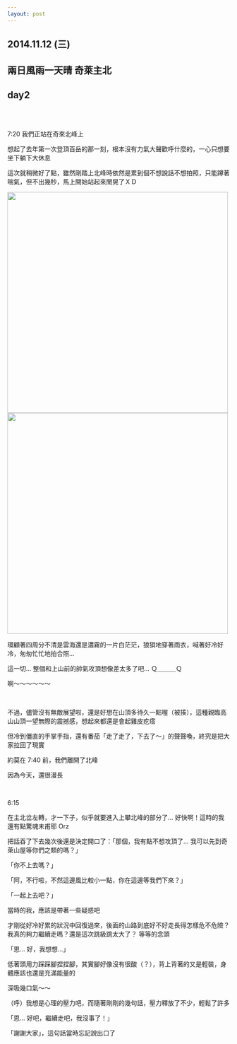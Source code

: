 ```yaml
---
layout: post
---
```


2014.11.12 (三)
---

兩日風雨一天晴 奇萊主北
---

day2
---

<br>
<br>

7:20 我們正站在奇來北峰上

想起了去年第一次登頂百岳的那一刻，根本沒有力氣大聲歡呼什麼的，一心只想要坐下躺下大休息

這次就稍微好了點，雖然剛踏上北峰時依然是累到個不想說話不想拍照，只能蹲著喘氣，但不出幾秒，馬上開始站起來閒晃了ＸＤ

<img src="{{site.url}}/img/gggg/1.jpg" height="500px">
<img src="{{site.url}}/img/2014-11-18/2.jpg" height="500px">

環顧著四周分不清是雲海還是濃霧的一片白茫茫，狼狽地穿著雨衣，喊著好冷好冷，匆匆忙忙地拍合照...

這一切... 整個和上山前的帥氣攻頂想像差太多了吧... Ｑ＿＿＿Ｑ

啊～～～～～～

<br>

不過，儘管沒有無敵展望啦，還是好想在山頂多待久一點喔（被揍），這種親臨高山山頂一望無際的震撼感，想起來都還是會起雞皮疙瘩

但冷到僵直的手掌手指，還有番茄「走了走了，下去了～」的聲聲喚，終究是把大家拉回了現實

約莫在 7:40 前，我們離開了北峰

因為今天，還很漫長

<br>

6:15

在主北岔左轉，才一下子，似乎就要進入上攀北峰的部分了... 好快啊！這時的我還有點驚魂未甫耶 Orz

把話吞了下去幾次後還是決定開口了：「那個，我有點不想攻頂了... 我可以先到奇萊山屋等你們之類的嗎？」

「你不上去嗎？」

「阿，不行啦，不然這邊風比較小一點，你在這邊等我們下來？」

「一起上去吧？」

當時的我，應該是帶著一些疑惑吧

才剛從好冷好累的狀況中回復過來，後面的山路到底好不好走長得怎樣危不危險？我真的夠力繼續走嗎？還是這次跳級跳太大了？ 等等的念頭

「恩... 好，我想想...」

低著頭用力踩踩腳捏捏腳，其實腳好像沒有很酸（？），背上背著的又是輕裝，身體應該也還是充滿能量的

深吸幾口氣～～

（呼）我想是心理的壓力吧，而隨著剛剛的幾句話，壓力釋放了不少，輕鬆了許多

「恩... 好吧，繼續走吧，我沒事了！」

「謝謝大家」，這句話當時忘記說出口了

<br>



<br><br><br><br><br><br><br><br><br><br><br><br><br><br><br><br><br><br><br><br><br><br><br><br><br><br><br>
<br><br><br><br><br><br><br>


<br>

